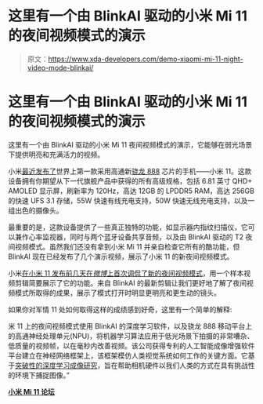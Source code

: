 # 这里有一个由 BlinkAI 驱动的小米 Mi 11 的夜间视频模式的演示

> 原文：<https://www.xda-developers.com/demo-xiaomi-mi-11-night-video-mode-blinkai/>

# 这里有一个由 BlinkAI 驱动的小米 Mi 11 的夜间视频模式的演示

这里有一个由 BlinkAI 驱动的小米 Mi 11 夜间视频模式的演示，它能够在弱光场景下提供明亮和充满活力的视频。

小米[最近发布了](https://www.xda-developers.com/xiaomi-mi-11-flagship-5g-launch-china-qualcomm-snapdragon-888/)世界上第一款采用高通新[骁龙 888](https://www.xda-developers.com/qualcomm-snapdragon-888-explained-specs-features/) 芯片的手机——小米 11。这款设备拥有你期望从下一代旗舰产品中获得的所有高级规格，包括 6.81 英寸 QHD+ AMOLED 显示屏，刷新率为 120Hz，高达 12GB 的 LPDDR5 RAM，高达 256GB 的快速 UFS 3.1 存储，55W 快速有线充电支持，50W 快速无线充电支持，以及一组出色的摄像头。

最重要的是，这款设备提供了一些真正独特的功能，如显示器内指纹扫描仪，它可以兼作心率监视器，同时与两个蓝牙设备共享音频，以及由 BlinkAI 驱动的 T2 夜间视频模式。虽然我们还没有拿到小米 Mi 11 并亲自检查它所有的酷功能，但 BlinkAI 现在已经发布了几个演示视频，展示了小米 11 的新夜间视频模式。

小米[在小米 11 发布前几天在*微博*上首次调侃了新的夜间视频模式](https://www.androidauthority.com/xiaomi-mi-11-night-mode-video-1187764/)，用一个样本视频剪辑简要展示了它的功能。来自 BlinkAI 的最新剪辑让我们更好地了解了夜间视频模式所取得的成果，展示了模式打开时明显更明亮和更生动的镜头。

如果你对军情 11 处如何取得这样的成绩感到好奇，这里有一个简单的解释:

米 11 上的夜间视频模式使用 BlinkAI 的深度学习软件，以及骁龙 888 移动平台上的高通神经处理单元(NPU)，将机器学习算法应用于低光场景下拍摄的非常嘈杂、低质量的视频帧，以在毫秒内改善视频。该公司获得专利的人工智能成像增强软件平台建立在神经网络框架上，该框架模仿人类视觉系统如何工作的关键方面。它基于[突破性的深度学习成像研究](https://www.nature.com/articles/nature25988)，旨在帮助相机硬件以我们人类的方式在具有挑战性的环境下捕捉图像。”

**[小米 Mi 11 论坛](https://forum.xda-developers.com/f/xiaomi-mi-11.12057/)**